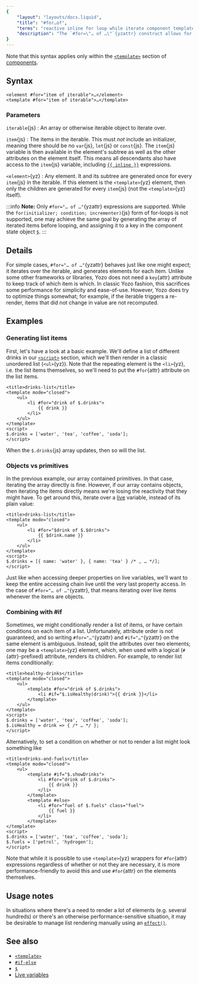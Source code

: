```yaml
---
{
	"layout": "layouts/docs.liquid",
	"title": "#for…of",
	"terms": "reactive inline for loop while iterate component template dynamic list item",
	"description": "The `#for=\"… of …\"`{yzattr} construct allows for generating lists of elements easily within the template itself."
}
---
```


Note that this syntax applies only within the [`<template>`](/docs/components/template/) section of [components](/docs/components/).

## Syntax

```yz
<element #for="item of iterable">…</element>
<template #for="item of iterable">…</template>
```

### Parameters

`iterable`{js}
: An array or otherwise iterable object to iterate over.

`item`{js}
: The items in the iterable. This must _not_ include an initializer, meaning there should be no `var`{js}, `let`{js} or `const`{js}. The `item`{js} variable is then available in the element's subtree as well as the other attributes on the element itself. This means all descendants also have access to the `item`{js} variable, including [`{{ inline }}`](/docs/components/template/inline/) expressions.

`<element>`{yz}
: Any element. It and its subtree are generated once for every `item`{js} in the iterable. If this element is the `<template>`{yz} element, then only the children are generated for every `item`{js} (not the `<template>`{yz} itself).

:::info
**Note:** Only `#for="… of …"`{yzattr} expressions are supported. While the `for(initializer; condition; incrementer)`{js} form of for-loops is not supported, one may achieve the same goal by generating the array of iterated items before looping, and assigning it to a key in the component state object [`$`](/docs/components/$/).
:::

## Details

For simple cases, `#for="… of …"`{yzattr} behaves just like one might expect; it iterates over the iterable, and generates elements for each item. Unlike some other frameworks or libraries, Yozo does not need a `key`{attr} attribute to keep track of which item is which. In classic Yozo fashion, this sacrifices some performance for simplicity and ease-of-use. However, Yozo does try to optimize things somewhat; for example, if the iterable triggers a re-render, items that did not change in value are not recomputed.

## Examples

### Generating list items
First, let's have a look at a basic example. We'll define a list of different drinks in our [`<script>`](/docs/components/script/) section, which we'll then render in a classic unordered list (`<ul>`{yz}). Note that the repeating element is the `<li>`{yz}, i.e. the list items themselves, so we'll need to put the `#for`{attr} attribute on the list items.

```yz
<title>drinks-list</title>
<template mode="closed">
	<ul>
		<li #for="drink of $.drinks">
			{{ drink }}
		</li>
	</ul>
</template>
<script>
$.drinks = ['water', 'tea', 'coffee', 'soda'];
</script>
```

When the `$.drinks`{js} array updates, then so will the list.

### Objects vs primitives

In the previous example, our array contained primitives. In that case, iterating the array directly is fine. However, if our array contains objects, then iterating the items directly means we're losing the reactivity that they might have. To get around this, iterate over a [live](/docs/live/) variable, instead of its plain value:

```yz
<title>drinks-list</title>
<template mode="closed">
	<ul>
		<li #for="$drink of $.$drinks">
			{{ $drink.name }}
		</li>
	</ul>
</template>
<script>
$.drinks = [{ name: 'water' }, { name: 'tea' } /* , … */];
</script>
```

Just like when accessing deeper properties on live variables, we'll want to keep the entire accessing chain live until the very last property access. In the case of `#for="… of …"`{yzattr}, that means iterating over live items whenever the items are objects.

### Combining with #if

Sometimes, we might conditionally render a list of items, or have certain conditions on each item of a list. Unfortunately, attribute order is not guaranteed, and so writing `#for="…"`{yzattr} and `#if="…"`{yzattr} on the same element is ambiguous. Instead, split the attributes over two elements; one may be a `<template>`{yz} element, which, when used with a logical (`#`{attr}-prefixed) attribute, renders its children. For example, to render list items conditionally:

```yz
<title>healthy-drinks</title>
<template mode="closed">
	<ul>
		<template #for="drink of $.drinks">
			<li #if="$.isHealthy(drink)">{{ drink }}</li>
		</template>
	</ul>
</template>
<script>
$.drinks = ['water', 'tea', 'coffee', 'soda'];
$.isHealthy = drink => { /* … */ };
</script>
```

Alternatively, to set a condition on whether or not to render a list might look something like

```yz
<title>drinks-and-fuels</title>
<template mode="closed">
	<ul>
		<template #if="$.showDrinks">
			<li #for="drink of $.drinks">
				{{ drink }}
			</li>
		</template>
		<template #else>
			<li #for="fuel of $.fuels" class="fuel">
				{{ fuel }}
			</li>
		</template>
</template>
<script>
$.drinks = ['water', 'tea', 'coffee', 'soda'];
$.fuels = ['petrol', 'hydrogen'];
</script>
```

Note that while it is possible to use `<template>`{yz} wrappers for `#for`{attr} expressions regardless of whether or not they are necessary, it is more performance-friendly to avoid this and use `#for`{attr} on the elements themselves.

## Usage notes

In situations where there's a need to render a lot of elements (e.g. several hundreds) or there's an otherwise performance-sensitive situation, it may be desirable to manage list rendering manually using an [`effect()`](/docs/effect/).

## See also

- [`<template>`](/docs/components/template/)
- [`#if-else`](/docs/components/template/if-else/)
- [`$`](/docs/components/$/)
- [Live variables](/docs/live/)
